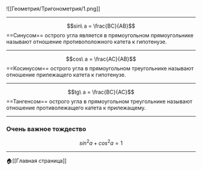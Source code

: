![[Геометрия/Тригонометрия/1.png]]

---
$$sin\ a = \frac{BC}{AB}$$==Синусом== острого угла является в прямоугольном прямоугольнике называют отношение противоположного катета к гипотенузе.

---
$$cos\ a = \frac{AC}{AB}$$
==Косинусом== острого угла в прямоугольном треугольнике называют отношение прилежащего катета к гипотенузе.

---
$$tg\ a = \frac{BC}{AC}$$
==Тангенсом== острого угла в прямоугольном треугольнике называют отношение противолежащего катета к прилежащему.

---
### Очень важное тождество
$$sin^{2}a+cos^{2}a=1$$

---
🏠[[Главная страница]]